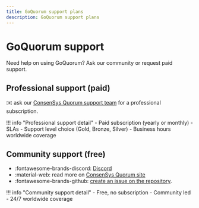 ```yaml
---
title: GoQuorum support plans
description: GoQuorum support plans
---
```


# GoQuorum support

Need help on using GoQuorum? Ask our community or request paid support.

## Professional support (paid)

:envelope: ask our [ConsenSys Quorum support team](mailto:quorum@consensys.net) for a professional subscription.

!!! info "Professional support detail"
    - Paid subscription (yearly or monthly)
    - SLAs
    - Support level choice (Gold, Bronze, Silver)
    - Business hours worldwide coverage

## Community support (free)

- :fontawesome-brands-discord: [Discord](https://discord.gg/5U9Jwp7)
- :material-web: read more on [ConsenSys Quorum site](https://consensys.net/quorum/)
- :fontawesome-brands-github: [create an issue on the repository](https://github.com/ConsenSys/quorum/issues).

!!! info "Community support detail"
    - Free, no subscription
    - Community led
    - 24/7 worldwide coverage

